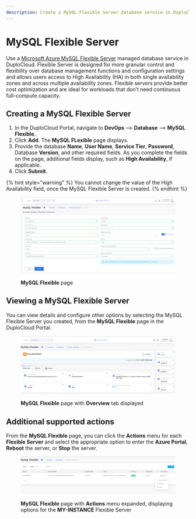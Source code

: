 ```yaml
---
description: Create a MySQL Flexible Server database service in DuploCloud
---
```


# MySQL Flexible Server

Use a [Microsoft Azure MySQL Flexible Server](https://learn.microsoft.com/en-us/azure/mysql/flexible-server/overview) managed database service in DuploCloud. Flexible Server is designed for more granular control and flexibility over database management functions and configuration settings and allows users access to High Availability (HA) in both single availability zones and across multiple availability zones. Flexible servers provide better cost optimization and are ideal for workloads that don’t need continuous full-compute capacity.

## Creating a MySQL Flexible Server

1. In the DuploCloud Portal, navigate to **DevOps** --> **Database** --> **MySQL Flexible.**
2. Click **Add**. The **MySQL FLexible** page displays.
3. Provide the database **Name**, **User Name**, **Service Tier**, **Password**, Database **Version**, and other required fields. As you complete the fields on the page, additional fields display, such as **High Availability**, if applicable.
4. Click **Submit**.

{% hint style="warning" %}
You cannot change the value of the High Availability field, once the MySQL Flexible Server is created.
{% endhint %}

<div align="left">

<figure><img src="../../../.gitbook/assets/Flex1.png" alt=""><figcaption><p><strong>MySQL Flexible</strong> page</p></figcaption></figure>

</div>

## Viewing a MySQL Flexible Server

You can view details and configure other options by selecting the MySQL Flexible Server you created, from the **MySQL Flexible** page in the DuploCloud Portal.

<figure><img src="../../../.gitbook/assets/Flex2.png" alt=""><figcaption><p><strong>MySQL Flexible</strong> page with <strong>Overview</strong> tab displayed</p></figcaption></figure>

## Additional supported actions

From the **MySQL Flexible** page, you can click the **Actions** menu for each **Flexible Server** and select the appropriate option to enter the **Azure Portal**, **Reboot** the server, or **Stop** the server.

<div align="left">

<figure><img src="../../../.gitbook/assets/Flex3.png" alt=""><figcaption><p><strong>MySQL Flexible</strong> page with <strong>Actions</strong> menu expanded, displaying options for the <strong>MY-INSTANCE</strong> Flexible Server</p></figcaption></figure>

</div>
